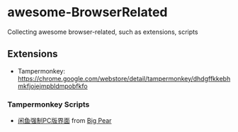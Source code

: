 # awesome-BrowserRelated
Collecting awesome browser-related, such as extensions, scripts

## Extensions
- Tampermonkey: https://chrome.google.com/webstore/detail/tampermonkey/dhdgffkkebhmkfjojejmpbldmpobfkfo


### Tampermonkey Scripts
- [闲鱼强制PC版界面](https://github.com/xiang0731/awesome-BrowserRelated/blob/main/TampermonkeyScript/%E9%97%B2%E9%B1%BC%E5%BC%BA%E5%88%B6PC%E7%89%88%E9%A1%B5%E9%9D%A2) from [Big Pear](https://greasyfork.org/zh-CN/scripts/39858-%E9%97%B2%E9%B1%BC%E5%BC%BA%E5%88%B6pc%E7%89%88%E9%A1%B5%E9%9D%A2)

